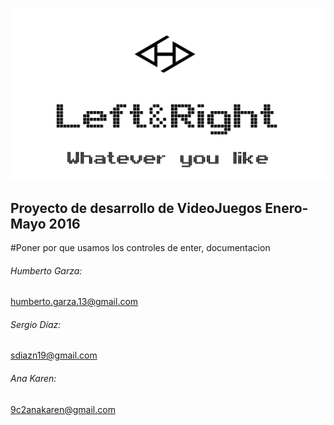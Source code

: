![LeftAndRight](Images/Logo.png)

## Proyecto de desarrollo de VideoJuegos Enero-Mayo 2016

#Poner por que usamos los controles de enter, documentacion

###### Humberto Garza:
humberto.garza.13@gmail.com

###### Sergio Díaz:
sdiazn19@gmail.com


###### Ana Karen:
9c2anakaren@gmail.com
